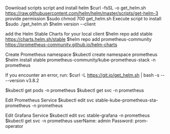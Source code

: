 Download scripts script and install helm
$curl -fsSL -o get_helm.sh https://raw.githubusercontent.com/helm/helm/master/scripts/get-helm-3
provide permission
$sudo chmod 700 get_helm.sh
Execute script to install
$sudo ./get_helm.sh
$helm version --client

add the Helm Stable Charts for your local client
$helm repo add stable https://charts.helm.sh/stable
$helm repo add prometheus-community https://prometheus-community.github.io/helm-charts

Create Prometheus namespace
$kubectl create namespace prometheus
$helm install stable prometheus-community/kube-prometheus-stack -n prometheus

If you encounter an error, run:
$curl -L https://git.io/get_helm.sh |
bash -s -- --version v3.8.2

$kubectl get pods -n prometheus
$kubectl get svc -n prometheus

Edit Prometheus Service
$kubectl edit svc stable-kube-prometheus-sta-prometheus -n prometheus

Edit Grafana Service
$kubectl edit svc stable-grafana -n prometheus
$kubectl get svc -n prometheus
userName: admin
Password: prom-operator



